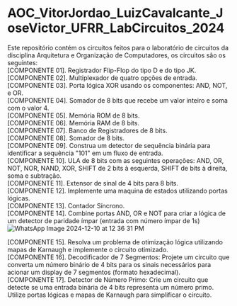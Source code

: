 # AOC_VitorJordao_LuizCavalcante_JoseVictor_UFRR_LabCircuitos_2024

Este repositório contém os circuitos feitos para o laboratório de circuitos da disciplina Arquitetura e Organização de Computadores, os circuitos são os seguintes:\
[COMPONENTE 01]. Registrador Flip-Flop do tipo D e do tipo JK.\
[COMPONENTE 02]. Multiplexador de quatro opções de entrada.\
[COMPONENTE 03]. Porta lógica XOR usando os componentes: AND, NOT, e OR.\
[COMPONENTE 04]. Somador de 8 bits que recebe um valor inteiro e soma com o valor 4.\
[COMPONENTE 05]. Memória ROM de 8 bits.\
[COMPONENTE 06]. Memória RAM de 8 bits.\
[COMPONENTE 07]. Banco de Registradores de 8 bits.\
[COMPONENTE 08]. Somador de 8 bits.\
[COMPONENTE 09]. Construa um detector de sequência binária para identificar a sequência "101" em um
fluxo de entrada.\
[COMPONENTE 10]. ULA de 8 bits com as seguintes operações: AND, OR, NOT, NOR, NAND, XOR,
SHIFT de 2 bits à esquerda, SHIFT de bits à direita, soma e subtração.\
[COMPONENTE 11]. Extensor de sinal de 4 bits para 8 bits.\
[COMPONENTE 12]. Implemente uma maquina de estados utilizando portas lógicas.\
[COMPONENTE 13]. Contador Síncrono.\
[COMPONENTE 14]. Combine portas AND, OR e NOT para criar a lógica de um detector de paridade ímpar
(entrada com número ímpar de 1s)\
![WhatsApp Image 2024-12-10 at 12 36 31 PM](https://github.com/user-attachments/assets/b124d51c-3cdb-4c5f-8e2a-062aa24a5e1b)

[COMPONENTE 15]. Resolva um problema de otimização lógica utilizando mapas de Karnaugh e
implemente o circuito otimizado.\
[COMPONENTE 16]. Decodificador de 7 Segmentos: Projete um circuito que converta um número binário
de 4 bits para os sinais necessários para acionar um display de 7 segmentos (formato hexadecimal).\
[COMPONENTE 17]. Detector de Número Primo: Crie um circuito que detecte se uma entrada binária de 4
bits representa um número primo. Utilize portas lógicas e mapas de Karnaugh para simplificar o circuito.
